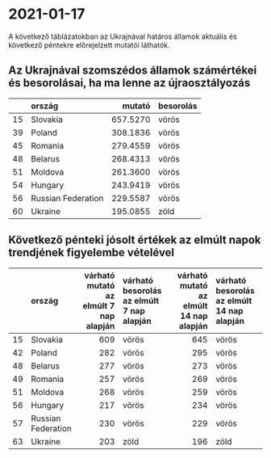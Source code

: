 # 2021-01-17
A következő táblázatokban az Ukrajnával határos államok aktuális és következő péntekre előrejelzett mutatói láthatók.
## Az Ukrajnával szomszédos államok számértékei és besorolásai, ha ma lenne az újraosztályozás

|   |ország             |   mutató|besorolás |
|:--|:------------------|--------:|:---------|
|15 |Slovakia           | 657.5270|vörös     |
|39 |Poland             | 308.1836|vörös     |
|45 |Romania            | 279.4559|vörös     |
|48 |Belarus            | 268.4313|vörös     |
|51 |Moldova            | 261.3600|vörös     |
|54 |Hungary            | 243.9419|vörös     |
|56 |Russian Federation | 229.5587|vörös     |
|60 |Ukraine            | 195.0855|zöld      |
## Következő pénteki jósolt értékek az elmúlt napok trendjének figyelembe vételével
|   |ország             | várható mutató az elmúlt 7 nap alapján|várható besorolás az elmúlt 7 nap alapján | várható mutató az elmúlt 14 nap alapján|várható besorolás az elmúlt 14 nap alapján |
|:--|:------------------|--------------------------------------:|:-----------------------------------------|---------------------------------------:|:------------------------------------------|
|15 |Slovakia           |                                    609|vörös                                     |                                     645|vörös                                      |
|42 |Poland             |                                    282|vörös                                     |                                     295|vörös                                      |
|48 |Belarus            |                                    277|vörös                                     |                                     273|vörös                                      |
|49 |Romania            |                                    257|vörös                                     |                                     269|vörös                                      |
|51 |Moldova            |                                    268|vörös                                     |                                     259|vörös                                      |
|56 |Hungary            |                                    217|vörös                                     |                                     234|vörös                                      |
|57 |Russian Federation |                                    230|vörös                                     |                                     229|vörös                                      |
|63 |Ukraine            |                                    203|zöld                                      |                                     196|zöld                                       |
